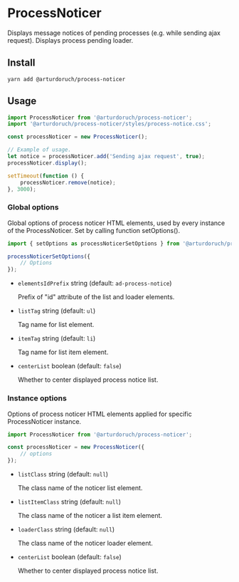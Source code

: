 # ProcessNoticer

Displays message notices of pending processes (e.g. while sending ajax request).
Displays process pending loader. 

## Install

```
yarn add @arturdoruch/process-noticer
```

## Usage

```js
import ProcessNoticer from '@arturdoruch/process-noticer';
import '@arturdoruch/process-noticer/styles/process-notice.css';

const processNoticer = new ProcessNoticer();

// Example of usage.
let notice = processNoticer.add('Sending ajax request', true);
processNoticer.display();

setTimeout(function () {
    processNoticer.remove(notice);
}, 3000);
```

### Global options

Global options of process noticer HTML elements, used by every instance of the ProcessNoticer.
Set by calling function setOptions().

```js
import { setOptions as processNoticerSetOptions } from '@arturdoruch/process-noticer';

processNoticerSetOptions({
    // Options 
});
```

 * `elementsIdPrefix` string (default: `ad-process-notice`)
 
    Prefix of "id" attribute of the list and loader elements.
        
 * `listTag` string (default: `ul`)
 
    Tag name for list element.
 
 * `itemTag` string (default: `li`)
 
    Tag name for list item element.
 
 * `centerList` boolean (default: `false`)
 
    Whether to center displayed process notice list.
    
### Instance options    

Options of process noticer HTML elements applied for specific ProcessNoticer instance.

```js
import ProcessNoticer from '@arturdoruch/process-noticer';

const processNoticer = new ProcessNoticer({
    // options
});
```

 * `listClass` string (default: `null`) 
 
    The class name of the noticer list element.
    
 * `listItemClass` string (default: `null`)
 
    The class name of the noticer a list item element.
 
 * `loaderClass` string (default: `null`)
 
    The class name of the noticer loader element.
 
 * `centerList` boolean (default: `false`)
  
    Whether to center displayed process notice list.